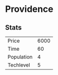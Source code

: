# Providence

## Stats

<table>
    <tr>
        <td>Price</td>
        <td>6000</td>
    </tr>
    <tr>
        <td>Time</td>
        <td>60</td>
    </tr>
    <tr>
        <td>Population</td>
        <td>4</td>
    </tr>
    <tr>
        <td>Techlevel</td>
        <td>5</td>
    </tr>
</table>
